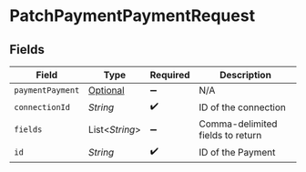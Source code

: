 # PatchPaymentPaymentRequest


## Fields

| Field                                                             | Type                                                              | Required                                                          | Description                                                       |
| ----------------------------------------------------------------- | ----------------------------------------------------------------- | ----------------------------------------------------------------- | ----------------------------------------------------------------- |
| `paymentPayment`                                                  | [Optional<PaymentPayment>](../../models/shared/PaymentPayment.md) | :heavy_minus_sign:                                                | N/A                                                               |
| `connectionId`                                                    | *String*                                                          | :heavy_check_mark:                                                | ID of the connection                                              |
| `fields`                                                          | List<*String*>                                                    | :heavy_minus_sign:                                                | Comma-delimited fields to return                                  |
| `id`                                                              | *String*                                                          | :heavy_check_mark:                                                | ID of the Payment                                                 |